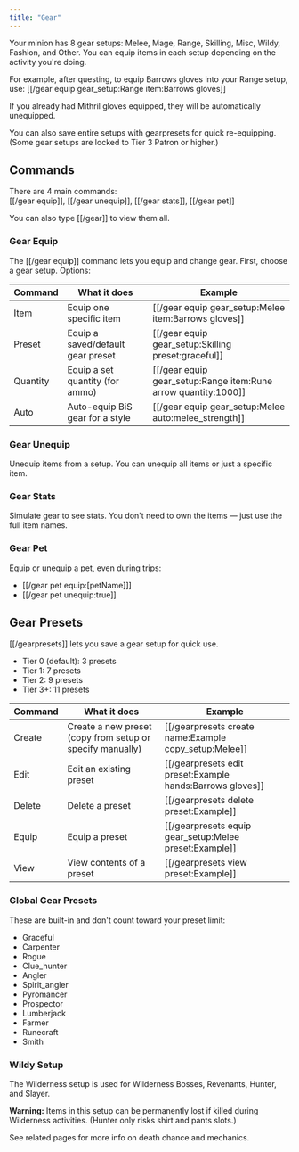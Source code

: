 ```yaml
---
title: "Gear"
---
```


Your minion has 8 gear setups: Melee, Mage, Range, Skilling, Misc, Wildy, Fashion, and Other. You can equip items in each setup depending on the activity you're doing.

For example, after questing, to equip Barrows gloves into your Range setup, use: [[/gear equip gear_setup\:Range item\:Barrows gloves]]

If you already had Mithril gloves equipped, they will be automatically unequipped.

You can also save entire setups with gearpresets for quick re-equipping. (Some gear setups are locked to Tier 3 Patron or higher.)

## Commands

There are 4 main commands:  
[[/gear equip]], [[/gear unequip]], [[/gear stats]], [[/gear pet]]

You can also type [[/gear]] to view them all.

### Gear Equip

The [[/gear equip]] command lets you equip and change gear. First, choose a gear setup. Options:

| **Command** | **What it does**                  | **Example**                                                       |
| ----------- | --------------------------------- | ----------------------------------------------------------------- |
| Item        | Equip one specific item           | [[/gear equip gear_setup\:Melee item\:Barrows gloves]]            |
| Preset      | Equip a saved/default gear preset | [[/gear equip gear_setup\:Skilling preset\:graceful]]             |
| Quantity    | Equip a set quantity (for ammo)   | [[/gear equip gear_setup\:Range item\:Rune arrow quantity\:1000]] |
| Auto        | Auto-equip BiS gear for a style   | [[/gear equip gear_setup\:Melee auto\:melee_strength]]            |

### Gear Unequip

Unequip items from a setup. You can unequip all items or just a specific item.

### Gear Stats

Simulate gear to see stats. You don't need to own the items — just use the full item names.

### Gear Pet

Equip or unequip a pet, even during trips:

- [[/gear pet equip\:[petName]]]
- [[/gear pet unequip\:true]]

## Gear Presets

[[/gearpresets]] lets you save a gear setup for quick use.

- Tier 0 (default): 3 presets
- Tier 1: 7 presets
- Tier 2: 9 presets
- Tier 3+: 11 presets

| **Command** | **What it does**                                          | **Example**                                                 |
| ----------- | --------------------------------------------------------- | ----------------------------------------------------------- |
| Create      | Create a new preset (copy from setup or specify manually) | [[/gearpresets create name\:Example copy_setup\:Melee]]     |
| Edit        | Edit an existing preset                                   | [[/gearpresets edit preset\:Example hands\:Barrows gloves]] |
| Delete      | Delete a preset                                           | [[/gearpresets delete preset\:Example]]                     |
| Equip       | Equip a preset                                            | [[/gearpresets equip gear_setup\:Melee preset\:Example]]    |
| View        | View contents of a preset                                 | [[/gearpresets view preset\:Example]]                       |

### Global Gear Presets

These are built-in and don't count toward your preset limit:

- Graceful
- Carpenter
- Rogue
- Clue_hunter
- Angler
- Spirit_angler
- Pyromancer
- Prospector
- Lumberjack
- Farmer
- Runecraft
- Smith

### Wildy Setup

The Wilderness setup is used for Wilderness Bosses, Revenants, Hunter, and Slayer.

**Warning:** Items in this setup can be permanently lost if killed during Wilderness activities. (Hunter only risks shirt and pants slots.)

See related pages for more info on death chance and mechanics.
